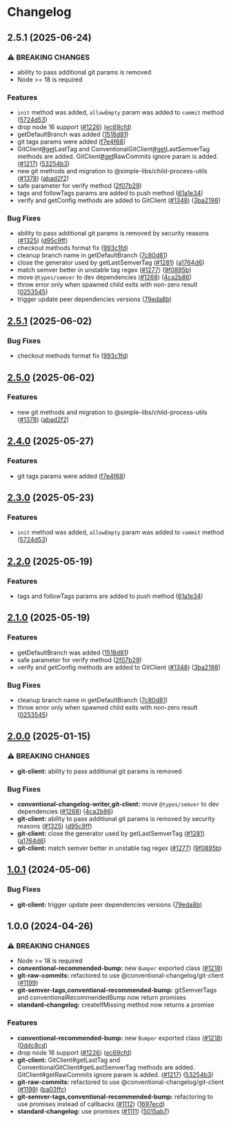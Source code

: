 # Changelog

## 2.5.1 (2025-06-24)

### ⚠ BREAKING CHANGES

* ability to pass additional git params is removed
* Node >= 18 is required

### Features

* `init` method was added, `allowEmpty` param was added to `commit` method ([5724d53](https://github.com/ntucker/conventional-changelog/commit/5724d5337f9f234f948eb1d5a1f2681d74467048))
* drop node 16 support ([#1226](https://github.com/ntucker/conventional-changelog/issues/1226)) ([ec69cfd](https://github.com/ntucker/conventional-changelog/commit/ec69cfdf0040f73ec0eadc4779c37874e71f3dff))
* getDefaultBranch was added ([1518d81](https://github.com/ntucker/conventional-changelog/commit/1518d810172e2d965825ca4b145eb97d4cb3aee4))
* git tags params were added ([f7e4f68](https://github.com/ntucker/conventional-changelog/commit/f7e4f68d802416743299ee246eeab52262524c01))
* GitClient[#get](https://github.com/ntucker/conventional-changelog/issues/get)LastTag and ConventionalGitClient[#get](https://github.com/ntucker/conventional-changelog/issues/get)LastSemverTag methods are added. GitClient[#get](https://github.com/ntucker/conventional-changelog/issues/get)RawCommits ignore param is added. ([#1217](https://github.com/ntucker/conventional-changelog/issues/1217)) ([53254b3](https://github.com/ntucker/conventional-changelog/commit/53254b3e14258e1f6779a2b4462199dda630f96e))
* new git methods and migration to @simple-libs/child-process-utils ([#1378](https://github.com/ntucker/conventional-changelog/issues/1378)) ([abad2f2](https://github.com/ntucker/conventional-changelog/commit/abad2f2ca2b44fe12265bea17fb485c63ecb84f7))
* safe parameter for verify method ([2f07b29](https://github.com/ntucker/conventional-changelog/commit/2f07b29c782fc8b64528fd3cf442b83b2b85b056))
* tags and followTags params are added to push method ([61a1e34](https://github.com/ntucker/conventional-changelog/commit/61a1e3499f86344baa8f5cae22236449941ab438))
* verify and getConfig methods are added to GitClient ([#1348](https://github.com/ntucker/conventional-changelog/issues/1348)) ([3ba2198](https://github.com/ntucker/conventional-changelog/commit/3ba21989273c9279bdd283e1c9ef5d338e8df858))

### Bug Fixes

* ability to pass additional git params is removed by security reasons ([#1325](https://github.com/ntucker/conventional-changelog/issues/1325)) ([d95c9ff](https://github.com/ntucker/conventional-changelog/commit/d95c9ffac05af58228bd89fa0ba37ad65741c6a2))
* checkout methods format fix ([993c1fd](https://github.com/ntucker/conventional-changelog/commit/993c1fdde78f6064f2f97bc002471bbd28722e49))
* cleanup branch name in getDefaultBranch ([7c80d81](https://github.com/ntucker/conventional-changelog/commit/7c80d813ea11152300fb4282338148724cbd7e68))
* close the generator used by getLastSemverTag ([#1281](https://github.com/ntucker/conventional-changelog/issues/1281)) ([a1764d6](https://github.com/ntucker/conventional-changelog/commit/a1764d61ef85244563b3a46215007fdae8083f8b))
* match semver better in unstable tag regex ([#1277](https://github.com/ntucker/conventional-changelog/issues/1277)) ([9f0895b](https://github.com/ntucker/conventional-changelog/commit/9f0895bed4c4eab6d3788f9843ed087ceb219adf))
* move `@types/semver` to dev dependencies ([#1268](https://github.com/ntucker/conventional-changelog/issues/1268)) ([4ca2b86](https://github.com/ntucker/conventional-changelog/commit/4ca2b86ebe22f312ebc492eead0ad859e519f43b))
* throw error only when spawned child exits with non-zero result ([0253545](https://github.com/ntucker/conventional-changelog/commit/0253545806cc93d1da900f507f1770d97734fb3f))
* trigger update peer dependencies versions ([79eda8b](https://github.com/ntucker/conventional-changelog/commit/79eda8b2ef17a11b8d6a44a587cdbb27e273e479))

## [2.5.1](https://github.com/conventional-changelog/conventional-changelog/compare/git-client-v2.5.0...git-client-v2.5.1) (2025-06-02)

### Bug Fixes

* checkout methods format fix ([993c1fd](https://github.com/conventional-changelog/conventional-changelog/commit/993c1fdde78f6064f2f97bc002471bbd28722e49))

## [2.5.0](https://github.com/conventional-changelog/conventional-changelog/compare/git-client-v2.4.0...git-client-v2.5.0) (2025-06-02)

### Features

* new git methods and migration to @simple-libs/child-process-utils ([#1378](https://github.com/conventional-changelog/conventional-changelog/issues/1378)) ([abad2f2](https://github.com/conventional-changelog/conventional-changelog/commit/abad2f2ca2b44fe12265bea17fb485c63ecb84f7))

## [2.4.0](https://github.com/conventional-changelog/conventional-changelog/compare/git-client-v2.3.0...git-client-v2.4.0) (2025-05-27)

### Features

* git tags params were added ([f7e4f68](https://github.com/conventional-changelog/conventional-changelog/commit/f7e4f68d802416743299ee246eeab52262524c01))

## [2.3.0](https://github.com/conventional-changelog/conventional-changelog/compare/git-client-v2.2.0...git-client-v2.3.0) (2025-05-23)

### Features

* `init` method was added, `allowEmpty` param was added to `commit` method ([5724d53](https://github.com/conventional-changelog/conventional-changelog/commit/5724d5337f9f234f948eb1d5a1f2681d74467048))

## [2.2.0](https://github.com/conventional-changelog/conventional-changelog/compare/git-client-v2.1.0...git-client-v2.2.0) (2025-05-19)

### Features

* tags and followTags params are added to push method ([61a1e34](https://github.com/conventional-changelog/conventional-changelog/commit/61a1e34))

## [2.1.0](https://github.com/conventional-changelog/conventional-changelog/compare/git-client-v2.0.0...git-client-v2.1.0) (2025-05-19)

### Features

* getDefaultBranch was added ([1518d81](https://github.com/conventional-changelog/conventional-changelog/commit/1518d81))
* safe parameter for verify method ([2f07b29](https://github.com/conventional-changelog/conventional-changelog/commit/2f07b29))
* verify and getConfig methods are added to GitClient ([#1348](https://github.com/conventional-changelog/conventional-changelog/issues/1348)) ([3ba2198](https://github.com/conventional-changelog/conventional-changelog/commit/3ba2198))

### Bug Fixes

* cleanup branch name in getDefaultBranch ([7c80d81](https://github.com/conventional-changelog/conventional-changelog/commit/7c80d81))
* throw error only when spawned child exits with non-zero result ([0253545](https://github.com/conventional-changelog/conventional-changelog/commit/0253545))

## [2.0.0](https://github.com/conventional-changelog/conventional-changelog/compare/git-client-v1.0.1...git-client-v2.0.0) (2025-01-15)

### ⚠ BREAKING CHANGES

* **git-client:** ability to pass additional git params is removed

### Bug Fixes

* **conventional-changelog-writer,git-client:** move `@types/semver` to dev dependencies ([#1268](https://github.com/conventional-changelog/conventional-changelog/issues/1268)) ([4ca2b86](https://github.com/conventional-changelog/conventional-changelog/commit/4ca2b86ebe22f312ebc492eead0ad859e519f43b))
* **git-client:** ability to pass additional git params is removed by security reasons ([#1325](https://github.com/conventional-changelog/conventional-changelog/issues/1325)) ([d95c9ff](https://github.com/conventional-changelog/conventional-changelog/commit/d95c9ffac05af58228bd89fa0ba37ad65741c6a2))
* **git-client:** close the generator used by getLastSemverTag ([#1281](https://github.com/conventional-changelog/conventional-changelog/issues/1281)) ([a1764d6](https://github.com/conventional-changelog/conventional-changelog/commit/a1764d61ef85244563b3a46215007fdae8083f8b))
* **git-client:** match semver better in unstable tag regex ([#1277](https://github.com/conventional-changelog/conventional-changelog/issues/1277)) ([9f0895b](https://github.com/conventional-changelog/conventional-changelog/commit/9f0895bed4c4eab6d3788f9843ed087ceb219adf))

## [1.0.1](https://github.com/conventional-changelog/conventional-changelog/compare/git-client-v1.0.0...git-client-v1.0.1) (2024-05-06)

### Bug Fixes

* **git-client:** trigger update peer dependencies versions ([79eda8b](https://github.com/conventional-changelog/conventional-changelog/commit/79eda8b2ef17a11b8d6a44a587cdbb27e273e479))

## 1.0.0 (2024-04-26)

### ⚠ BREAKING CHANGES

* Node >= 18 is required
* **conventional-recommended-bump:** new `Bumper` exported class ([#1218](https://github.com/conventional-changelog/conventional-changelog/issues/1218))
* **git-raw-commits:** refactored to use @conventional-changelog/git-client ([#1199](https://github.com/conventional-changelog/conventional-changelog/issues/1199))
* **git-semver-tags,conventional-recommended-bump:** gitSemverTags and conventionalRecommendedBump now return promises
* **standard-changelog:** createIfMissing method now returns a promise

### Features

* **conventional-recommended-bump:** new `Bumper` exported class ([#1218](https://github.com/conventional-changelog/conventional-changelog/issues/1218)) ([0ddc8cd](https://github.com/conventional-changelog/conventional-changelog/commit/0ddc8cdceb91f838f9f73e0bff8e3f140176a13a))
* drop node 16 support ([#1226](https://github.com/conventional-changelog/conventional-changelog/issues/1226)) ([ec69cfd](https://github.com/conventional-changelog/conventional-changelog/commit/ec69cfdf0040f73ec0eadc4779c37874e71f3dff))
* **git-client:** GitClient#getLastTag and ConventionalGitClient#getLastSemverTag methods are added. GitClient#getRawCommits ignore param is added. ([#1217](https://github.com/conventional-changelog/conventional-changelog/issues/1217)) ([53254b3](https://github.com/conventional-changelog/conventional-changelog/commit/53254b3e14258e1f6779a2b4462199dda630f96e))
* **git-raw-commits:** refactored to use @conventional-changelog/git-client ([#1199](https://github.com/conventional-changelog/conventional-changelog/issues/1199)) ([ba03ffc](https://github.com/conventional-changelog/conventional-changelog/commit/ba03ffc3c05e794db48b18a508f296d4d662a5d9))
* **git-semver-tags,conventional-recommended-bump:** refactoring to use promises instead of callbacks ([#1112](https://github.com/conventional-changelog/conventional-changelog/issues/1112)) ([1697ecd](https://github.com/conventional-changelog/conventional-changelog/commit/1697ecdf4c2329732e612cc1bd3323e84f046f3a))
* **standard-changelog:** use promises ([#1111](https://github.com/conventional-changelog/conventional-changelog/issues/1111)) ([5015ab7](https://github.com/conventional-changelog/conventional-changelog/commit/5015ab71de7a3db9cbcbbabd0cc25502f1cd0109))
